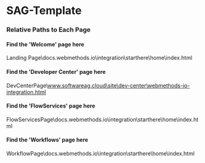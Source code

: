 # SAG-Template

### Relative Paths to Each Page

#### Find the 'Welcome' page here

Landing Page\docs.webmethods.io\integration\starthere\home\index.html

#### Find the 'Developer Center' page here

DevCenterPage\www.softwareag.cloud\site\dev-center\webmethods-io-integration.html

#### Find the 'FlowServices' page here

FlowServicesPage\docs.webmethods.io\integration\starthere\home\index.html

#### Find the 'Workflows' page here

WorkflowPage\docs.webmethods.io\integration\starthere\home\index.html



